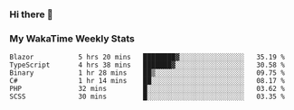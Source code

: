 ### Hi there 👋

<!--
**royschrauwen/royschrauwen** is a ✨ _special_ ✨ repository because its `README.md` (this file) appears on your GitHub profile.

Here are some ideas to get you started:

- 🔭 I’m currently working on ...
- 🌱 I’m currently learning ...
- 👯 I’m looking to collaborate on ...
- 🤔 I’m looking for help with ...
- 💬 Ask me about ...
- 📫 How to reach me: ...
- 😄 Pronouns: ...
- ⚡ Fun fact: ...
-->


### My WakaTime Weekly Stats
<!--START_SECTION:waka-->

```text
Blazor           5 hrs 20 mins   ████████▓░░░░░░░░░░░░░░░░   35.19 %
TypeScript       4 hrs 38 mins   ███████▓░░░░░░░░░░░░░░░░░   30.58 %
Binary           1 hr 28 mins    ██▒░░░░░░░░░░░░░░░░░░░░░░   09.75 %
C#               1 hr 14 mins    ██░░░░░░░░░░░░░░░░░░░░░░░   08.17 %
PHP              32 mins         █░░░░░░░░░░░░░░░░░░░░░░░░   03.62 %
SCSS             30 mins         █░░░░░░░░░░░░░░░░░░░░░░░░   03.35 %
```

<!--END_SECTION:waka-->
